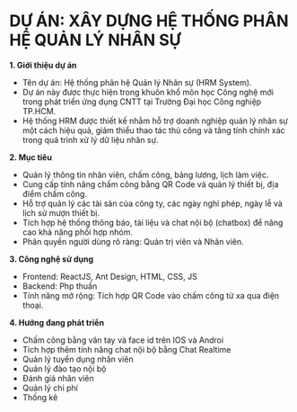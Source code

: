 # DỰ ÁN: XÂY DỰNG HỆ THỐNG PHÂN HỆ QUẢN LÝ NHÂN SỰ

**1. Giới thiệu dự án**
+ Tên dự án: Hệ thống phân hệ Quản lý Nhân sự (HRM System).
+ Dự án này được thực hiện trong khuôn khổ môn học Công nghệ mới trong phát triển ứng dụng CNTT tại Trường Đại học Công nghiệp TP.HCM.
+ Hệ thống HRM được thiết kế nhằm hỗ trợ doanh nghiệp quản lý nhân sự một cách hiệu quả, giảm thiểu thao tác thủ công và tăng tính chính xác trong quá trình xử lý dữ liệu nhân sự.

**2. Mục tiêu**
+ Quản lý thông tin nhân viên, chấm công, bảng lương, lịch làm việc.
+ Cung cấp tính năng chấm công bằng QR Code và quản lý thiết bị, địa điểm chấm công.
+ Hỗ trợ quản lý các tài sản của công ty, các ngày nghỉ phép, ngày lễ và lịch sử mượn thiết bị.
+ Tích hợp hệ thống thông báo, tài liệu và chat nội bộ (chatbox) để nâng cao khả năng phối hợp nhóm.
+ Phân quyền người dùng rõ ràng: Quản trị viên và Nhân viên.

**3. Công nghệ sử dụng**
+ Frontend: ReactJS, Ant Design, HTML, CSS, JS
+ Backend: Php thuần
+ Tính năng mở rộng: Tích hợp QR Code vào chấm công từ xa qua điện thoại.

**4. Hướng đang phát triển**
+ Chấm công bằng vân tay và face id trên IOS và Androi
+ Tích hợp thêm tính năng chat nội bộ bằng Chat Realtime
+ Quản lý tuyển dụng nhân viên
+ Quản lý đào tạo nội bộ
+ Đánh giá nhân viên
+ Quản lý chi phí
+ Thống kê
